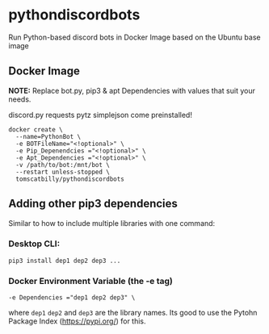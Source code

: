 # pythondiscordbots
Run Python-based discord bots in Docker
Image based on the Ubuntu base image

<h2> Docker Image</h2>
<strong>NOTE:</strong> Replace bot.py, pip3 & apt Dependencies with values that suit your needs.

discord.py requests pytz simplejson come preinstalled!


```
docker create \
  --name=PythonBot \
  -e BOTFileName="<!optional>" \ 
  -e Pip_Depenendcies ="<!optional>" \ 
  -e Apt_Dependencies ="<!optional>" \ 
  -v /path/to/bot:/mnt/bot \
  --restart unless-stopped \
  tomscatbilly/pythondiscordbots
```

<h2> Adding other pip3 dependencies </h2>
Similar to how to include multiple libraries with one command:
<h3>Desktop CLI: </h3>

```
pip3 install dep1 dep2 dep3 ...
```

<h3>Docker Environment Variable (the -e tag)</h3>

```
-e Dependencies ="dep1 dep2 dep3" \
```

where `dep1` `dep2` and `dep3` are the library names. Its good to use the Pytohn Package Index (https://pypi.org/) for this.
